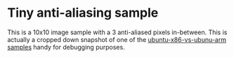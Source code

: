 # Tiny anti-aliasing sample

This is a 10x10 image sample with a 3 anti-aliased pixels in-between. This is actually
a cropped down snapshot of one of the [ubuntu-x86-vs-ubunu-arm samples](../ubuntu-x86-vs-ubuntu-arm/samples/stylings_stories-Stylings-stories-Texture-bar-should-use-custom-path-chrome/stylings-stories/texture/bar/should-use-custom-path-actual.png) handy for debugging
purposes.
